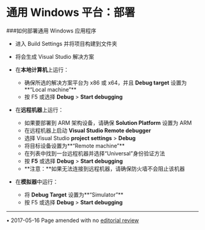 ﻿通用 Windows 平台：部署
=========================


###如何部署通用 Windows 应用程序



* 进入 Build Settings 并将项目构建到文件夹
* 将会生成 Visual Studio 解决方案


* 在**本地计算机**上运行：
    * 确保所选的解决方案平台为 x86 或 x64，并且 **Debug target** 设置为**“Local machine”**
    * 按 F5 或选择 **Debug** &gt; **Start debugging**


* 在**远程机器**上运行：
    * 如果要部署到 ARM 架构设备，请确保 **Solution Platform** 设置为 ARM
    * 在远程机器上启动 **Visual Studio Remote debugger**
    * 选择 Visual Studio **project settings** &gt; **Debug**
    * 将目标设备设置为**“Remote machine”**
    * 在列表中找到一台远程机器并选择“Universal”身份验证方法
    * 按 **F5** 或选择 **Debug** &gt; **Start debugging**
    * **注意：**如果无法连接到远程机器，请确保防火墙不会阻止该机器


* 在**模拟器**中运行：
    * 将 **Debug Target** 设置为**“Simulator”**
    * 按 F5 或选择 **Debug** &gt; **Start debugging**

---
<span class="page-edit">• 2017-05-16  Page amended with no [editorial review](DocumentationEditorialReview.html)
</span><br/>

